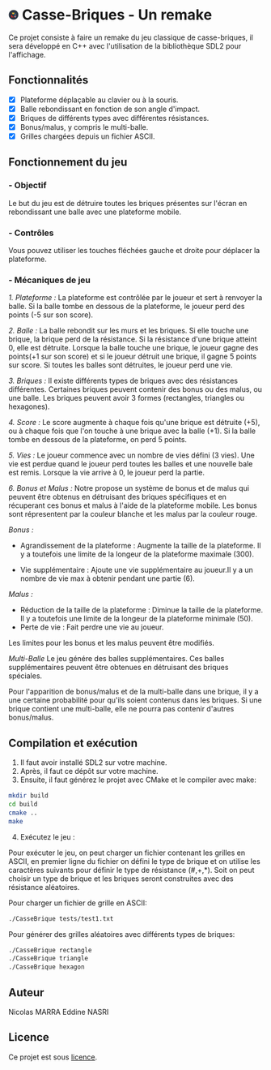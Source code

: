 # <img src="assets/icon.png" alt="icon" width="4%"/> Casse-Briques - Un remake

Ce projet consiste à faire un remake du jeu classique de casse-briques, il sera développé en C++ avec l'utilisation de la bibliothèque SDL2 pour l'affichage.

## Fonctionnalités

- [x] Plateforme déplaçable au clavier ou à la souris.
- [x] Balle rebondissant en fonction de son angle d'impact.
- [x] Briques de différents types avec différentes résistances.
- [x] Bonus/malus, y compris le multi-balle.
- [x] Grilles chargées depuis un fichier ASCII.

## Fonctionnement du jeu

### - Objectif
Le but du jeu est de détruire toutes les briques présentes sur l'écran en rebondissant une balle avec une plateforme mobile.

### - Contrôles
Vous pouvez utiliser les touches fléchées gauche et droite pour déplacer la plateforme.

### - Mécaniques de jeu
*1. Plateforme :* La plateforme est contrôlée par le joueur et sert à renvoyer la balle. Si la balle tombe en dessous de la plateforme, le joueur perd des points (-5 sur son score).

*2. Balle :* La balle rebondit sur les murs et les briques. Si elle touche une brique, la brique perd de la résistance. Si la résistance d'une brique atteint 0, elle est détruite. Lorsque la balle touche une brique, le joueur gagne des points(+1 sur son score) et si le joueur détruit une brique, il gagne 5 points sur score. Si toutes les balles sont détruites, le joueur perd une vie.

*3. Briques :* Il existe différents types de briques avec des résistances différentes. Certaines briques peuvent contenir des bonus ou des malus, ou une balle. Les briques peuvent avoir 3 formes (rectangles, triangles ou hexagones).

*4. Score :* Le score augmente à chaque fois qu'une brique est détruite (+5), ou à chaque fois que l'on touche à une brique avec la balle (+1). Si la balle tombe en dessous de la plateforme, on perd 5 points.

*5. Vies :* Le joueur commence avec un nombre de vies défini (3 vies). Une vie est perdue quand le joueur perd toutes les balles et une nouvelle bale est remis. Lorsque la vie arrive à 0, le joueur perd la partie.

*6. Bonus et Malus :* 
Notre propose un système de bonus et de malus qui peuvent être obtenus en détruisant des briques spécifiques et en récuperant ces bonus et malus à l'aide de la plateforme mobile. Les bonus sont répresentent par la couleur blanche et les malus par la couleur rouge.

*Bonus :* 

- Agrandissement de la plateforme : Augmente la taille de la plateforme. Il y a toutefois une limite de la longeur de la plateforme maximale (300).

- Vie supplémentaire : Ajoute une vie supplémentaire au joueur.Il y a un nombre de vie max à obtenir pendant une partie (6).

*Malus :*

- Réduction de la taille de la plateforme : Diminue la taille de la plateforme. Il y a toutefois une limite de la longeur de la plateforme minimale (50).
- Perte de vie : Fait perdre une vie au joueur.

Les limites pour les bonus et les malus peuvent être modifiés.

*Multi-Balle*
Le jeu génére des balles supplémentaires. Ces balles supplémentaires peuvent être obtenues en détruisant des briques spéciales.

Pour l'apparition de bonus/malus et de la multi-balle dans une brique, il y a une certaine probabilité pour qu'ils soient contenus dans les briques. Si une brique contient une multi-balle, elle ne pourra pas contenir d'autres bonus/malus.

## Compilation et exécution

1. Il faut avoir installé SDL2 sur votre machine.
2. Après, il faut ce dépôt sur votre machine.
3. Ensuite, il faut générez le projet avec CMake et le compiler avec make:

```bash
mkdir build
cd build
cmake ..
make
```

4. Exécutez le jeu :

Pour exécuter le jeu, on peut charger un fichier contenant les grilles en ASCII, en premier ligne du fichier on défini le type de brique et on utilise les caractères suivants pour définir le type de résistance (#,+,*).
Soit on peut choisir un type de brique et les briques seront construites avec des résistance aléatoires.


Pour charger un fichier de grille en ASCII:
```bash
./CasseBrique tests/test1.txt
```

Pour générer des grilles aléatoires avec différents types de briques:
```bash
./CasseBrique rectangle 
./CasseBrique triangle 
./CasseBrique hexagon 
```

## Auteur

Nicolas MARRA
Eddine NASRI

## Licence

Ce projet est sous [licence](LICENSE).